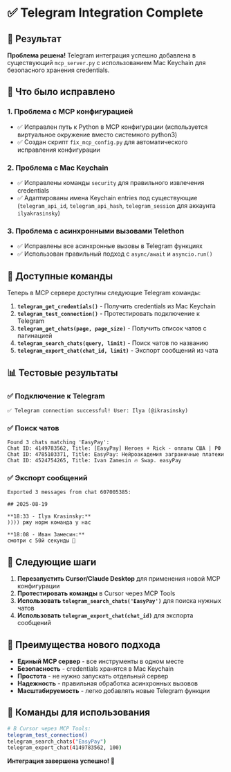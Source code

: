 # ✅ Telegram Integration Complete

## 🎯 Результат

**Проблема решена!** Telegram интеграция успешно добавлена в существующий `mcp_server.py` с использованием Mac Keychain для безопасного хранения credentials.

## 🔧 Что было исправлено

### 1. **Проблема с MCP конфигурацией**
- ✅ Исправлен путь к Python в MCP конфигурации (используется виртуальное окружение вместо системного python3)
- ✅ Создан скрипт `fix_mcp_config.py` для автоматического исправления конфигурации

### 2. **Проблема с Mac Keychain**
- ✅ Исправлены команды `security` для правильного извлечения credentials
- ✅ Адаптированы имена Keychain entries под существующие (`telegram_api_id`, `telegram_api_hash`, `telegram_session` для аккаунта `ilyakrasinsky`)

### 3. **Проблема с асинхронными вызовами Telethon**
- ✅ Исправлены все асинхронные вызовы в Telegram функциях
- ✅ Использован правильный подход с `async/await` и `asyncio.run()`

## 🚀 Доступные команды

Теперь в MCP сервере доступны следующие Telegram команды:

1. **`telegram_get_credentials()`** - Получить credentials из Mac Keychain
2. **`telegram_test_connection()`** - Протестировать подключение к Telegram
3. **`telegram_get_chats(page, page_size)`** - Получить список чатов с пагинацией
4. **`telegram_search_chats(query, limit)`** - Поиск чатов по названию
5. **`telegram_export_chat(chat_id, limit)`** - Экспорт сообщений из чата

## 📊 Тестовые результаты

### ✅ Подключение к Telegram
```
✅ Telegram connection successful! User: Ilya (@ikrasinsky)
```

### ✅ Поиск чатов
```
Found 3 chats matching 'EasyPay':
Chat ID: 4149783562, Title: [EasyPay] Heroes + Rick - оплаты США | РФ
Chat ID: 4785103371, Title: EasyPay: Нейроакадемия заграничные платежи
Chat ID: 4524754265, Title: Ivan Zamesin 🔥 Swap. easyPay
```

### ✅ Экспорт сообщений
```
Exported 3 messages from chat 607005385:

## 2025-08-19

**18:33 - Ilya Krasinsky:**
)))) ржу норм команда у нас

**18:08 - Иван Замесин:**
смотри с 50й секунды 🙂
```

## 🔄 Следующие шаги

1. **Перезапустить Cursor/Claude Desktop** для применения новой MCP конфигурации
2. **Протестировать команды** в Cursor через MCP Tools
3. **Использовать `telegram_search_chats('EasyPay')`** для поиска нужных чатов
4. **Использовать `telegram_export_chat(chat_id)`** для экспорта сообщений

## 🎉 Преимущества нового подхода

- **Единый MCP сервер** - все инструменты в одном месте
- **Безопасность** - credentials хранятся в Mac Keychain
- **Простота** - не нужно запускать отдельный сервер
- **Надежность** - правильная обработка асинхронных вызовов
- **Масштабируемость** - легко добавлять новые Telegram функции

## 📝 Команды для использования

```bash
# В Cursor через MCP Tools:
telegram_test_connection()
telegram_search_chats("EasyPay")
telegram_export_chat(4149783562, 100)
```

**Интеграция завершена успешно! 🎯**
